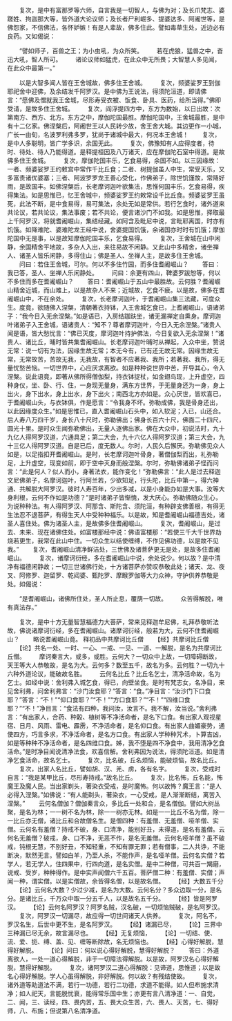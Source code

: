 <!-- { "loadSidebar": true } -->
　　复次，是中有富那罗等六师，自言我是一切智人，与佛为对；及长爪梵志、婆蹉姓、拘迦那大等，皆外道大论议师；及长者尸利崛多、提婆达多、阿阇世等，是佛怨家，不信佛法，各怀妒嫉！有是人辈故，佛多住此。譬如毒草生处，近边必有良药。又如偈说：

　　“譬如师子，百兽之王；为小虫吼，为众所笑。
　　若在虎狼，猛兽之中，奋迅大吼，智人所可。
　　诸论议师如猛虎，在此众中无所畏；大智慧人多见闻，在此众中最第一。”

　　以是大智多闻人皆在王舍城故，佛多住王舍城。
　　复次，频婆娑罗王到伽耶祀舍中迎佛，及余结发千阿罗汉。是中佛为王说法，得须陀洹道，即请佛言：“愿佛及僧就我王舍城，尽形寿受衣被、饭食、卧具、医药，给所当得。”佛即受请，是故多住王舍城。
　　复次，阎浮提四方中，东方为数始，以日出故：次第南方、西方、北方。东方之中，摩伽陀国最胜。摩伽陀国中，王舍城最胜，是中有十二亿家。佛涅槃后，阿阇世王以人民转少故，舍王舍大城。其边更作一小城，广长一由旬，名波罗利弗多罗，犹尚于诸城中最大，何况本王舍城！
　　复次，是中人多聪明，皆广学多识，余国无此。
　　复次，佛豫知有人应得度者，待时、待处、待人乃能得道。是释提桓因及八万诸天，应在摩伽陀石室中得道。是故佛多住王舍城。
　　复次，摩伽陀国丰乐，乞食易得，余国不如。以三因缘故：一者、频婆娑罗王约敕宫中常作千比丘食；二者、树提伽虽人中生，常受天乐，又多富贵诸优婆塞；三者、阿波罗罗龙王善心受化，作佛弟子，除世饥馑故，常降好雨，是故国丰。如佛涅槃后，长老摩诃迦叶欲集法，思惟何国丰乐，乞食易得，疾得集法。如是思惟已，忆王舍城中，频婆娑罗王约敕常设千比丘食。频婆娑罗王虽死，此法不断，是中食易得，易可集法，余处无如是常供。若行乞食时，诸外道来共论议，若共论议，集法事废；若不共论，便言诸沙门不如我。如是思惟，择取最上千阿罗汉，将就耆阇崛山，集结经藏。如阿含及毗尼中说，言毗耶离国，时亦有饥饿。如降难陀、婆难陀龙王经中说，舍婆提国饥饿，余诸国亦时时有饥饿；摩伽陀国中无是事，以是故知摩伽陀国丰乐，乞食易得。
　　复次，王舍城在山中闲静，余国精舍平地故，多杂人入出，来往易故不闲静。又此山中多精舍，诸坐禅人、诸圣人皆乐闲静，多得住山；佛是圣人、坐禅人主，是故多住王舍城。
　　问曰：若住王舍城，可尔。何以不多住竹园，而多住耆阇崛山？
　　答曰：我已答，圣人、坐禅人乐闲静处。
　　问曰：余更有四山，鞞婆罗跋恕等，何以不多住而多在耆阇崛山？
　　答曰：耆阇崛山于五山中最胜故。云何胜？耆阇崛山精舍近城，而山难上，以是故杂人不来；近城故，乞食不疲。以是故，佛多在耆阇崛山中，不在余处。
　　复次，长老摩诃迦叶，于耆阇崛山集三法藏，可度众生。度竟，欲随佛入涅槃，清朝著衣持钵，入王舍城乞食已，上耆阇崛山，语诸弟子：“我今日入无余涅槃。”如是语已，入房结跏趺坐，诸无漏禅定自熏身。摩诃迦叶诸弟子入王舍城，语诸贵人：“知不？尊者摩诃迦叶，今日入无余涅槃。”诸贵人闻是语，皆大愁忧言：“佛已灭度，摩诃迦叶持护佛法，今日复欲入无余涅槃！”诸贵人、诸比丘，晡时皆共集耆阇崛山。长老摩诃迦叶晡时从禅起，入众中坐，赞说无常：说一切有为法，因缘生故无常；本无今有，已有还无故无常。因缘生故无常，无常故苦，苦故无我，无我故，有智者不应著我、我所；若著我、我所，得无量忧愁苦恼。一切世界中，心应厌求离欲。如是种种说世界中苦，开导其心，令入涅槃。说此语竟，即著从佛所得僧伽梨，持衣钵捉杖，如金翅鸟现，上升虚空，四种身仪，坐、卧、行、住，一身现无量身，满东方世界，于无量身还为一身，身上出火，身下出水，身上出水，身下出火；南西北方亦如是。众心厌世，皆欢喜已，于耆阇崛山头，与衣钵俱，作是愿言：“令我身不坏。弥勒成佛，我是骨身还出，以此因缘度众生。”如是思惟已，直入耆阇崛山石头中，如入软泥；入已，山还合。后人寿八万四千岁，身长八十尺时，弥勒佛出；佛身长百六十尺，佛面二十四尺，圆光十里。是时众生闻弥勒佛出，无量人逐佛出家。佛在大众中，初说法时，九十九亿人得阿罗汉道，六通具足；第二大会，九十六亿人得阿罗汉道；第三大会，九十三亿人得阿罗汉道。自是已后，度无数人。尔时，人民久后懈厌。弥勒佛见众人如是，以足指扣开耆阇崛山。是时，长老摩诃迦叶骨身，著僧伽梨而出，礼弥勒足，上升虚空，现变如前，即于空中灭身而般涅槃。尔时，弥勒佛诸弟子怪而问言：“此是何人？似人而小，身著法衣，能作变化！”弥勒佛言：“此人是过去释迦文尼佛弟子，名摩诃迦叶，行阿兰若，少欲知足，行头陀，比丘中第一，得六神通、共解脱大阿罗汉。彼时人寿百年，少出多减，以是小身能办如是大事。汝等大身利根，云何不作如是功德？”是时诸弟子皆惭愧，发大厌心。弥勒佛随众生心，为说种种法。有人得阿罗汉、阿那含、斯陀含、须陀洹，有种辟支佛善根，有得无生法忍不退菩萨，有得生天人中受种种福乐。以是故，知是耆阇崛山福德吉处，诸圣人喜住处。佛为诸圣人主，是故佛多住耆阇崛山。
　　复次，耆阇崛山，是过去、未来、现在诸佛住处。如富楼那经中说：佛语富楼那：“若使三千大千世界劫烧若更生，我常在此山中住。一切众生以结使缠缚，不作见佛功德，以是故不见我。”
　　复次，耆阇崛山清净鲜洁处，三世佛及诸菩萨更无是处，是故多住耆阇崛山。
　　复次，诸摩诃衍经，多在耆阇崛山中说，余处说少。何以故？是中清净有福德闲静故；一切三世诸佛行处，十方诸菩萨亦赞叹恭敬此处；诸天、龙、夜叉、阿修罗、迦留罗、乾闼婆、甄陀罗、摩睺罗伽等大力众神，守护供养恭敬是处。如偈说：

　　“是耆阇崛山，诸佛所住处，圣人所止息，覆荫一切故。
　　众苦得解脱，唯有真法存。”

　　复次，是中十方无量智慧福德力大菩萨，常来见释迦牟尼佛，礼拜恭敬听法故，佛说诸摩诃衍经，多在耆阇崛山。诸摩诃衍经，般若为大，云何不住耆阇崛山？
　　略说耆阇崛山竟。
释初品中共摩诃比丘僧
　　【经】共摩诃比丘僧
　　【论】共名一处、一时、一心、一戒、一见、一道、一解脱，是名为共摩诃比丘僧。
　　摩诃秦言大，或多，或胜。云何大？一切众中上故，一切障碍断故，天王等大人恭敬故，是名为大。云何多？数至五千，故名为多。云何胜？一切九十六种外道论议，能破故名胜。
　　云何名比丘？比丘名乞士，清净活命故，名为乞士。如经中说：舍利弗入城乞食，得已，向壁坐食。是时有梵志女，名净目，来见舍利弗，问舍利弗言：“沙门汝食耶？”答言：“食。”净目言：“汝沙门下口食耶？”答言：“不！”“仰口食耶？”“不！”“方口食耶？”“不！”“四维口食耶？”“不！”净目言：“食法有四种，我问汝，汝言不。我不解，汝当说。”舍利弗言：“有出家人，合药、种榖、植树等不净活命者，是名下口食。有出家人观视星宿、日月、风雨、雷电、霹雳，不净活命者，是名仰口食。有出家人曲媚豪势，通使四方，巧言多求，不净活命者，是名方口食。有出家人学种种咒术，卜算吉凶，如是等种种不净活命者，是名四维口食。姊，我不堕是四不净食中，我用清净乞食活命。”是时净目闻说清净法食，欢喜信解。舍利弗因为说法，得须陀洹道。如是清净乞食活命，故名乞士。
　　复次，比名破，丘名烦恼，能破烦恼，故名比丘。
　　复次，出家人名比丘，譬如胡、汉、羌、虏，各有名字。
　　复次，受戒时自言：“我是某甲比丘，尽形寿持戒。”故名比丘。
　　复次，比名怖，丘名能，怖魔王及魔人民。当出家剃头，著染衣受戒，是时魔怖。何以故怖？魔王言：“是人必得入涅槃。”如佛说：“有人能剃头，著染衣，一心受戒，是人渐渐断结，离苦入涅槃。”
　　云何名僧伽？僧伽秦言众，多比丘一处和合，是名僧伽。譬如大树丛聚，是名为林；一一树不名为林，除一一树亦无林。如是一一比丘不名为僧，除一一比丘亦无僧，诸比丘和合故僧名生。是僧四种：有羞僧、无羞僧、哑羊僧、实僧。云何名有羞僧？持戒不破，身、口清净，能别好丑，未得道，是名有羞僧。云何名无羞僧？破戒，身、口不净，无恶不作，是名无羞僧。云何名哑羊僧？虽不破戒，钝根无慧，不别好丑，不知轻重，不知有罪无罪；若有僧事，二人共诤，不能断决，默然无言。譬如白羊，乃至人杀，不能作声，是名哑羊僧。云何名实僧？若学人，若无学人，住四果中，行四向道，是名实僧。是中二种僧，可共百一羯磨，说戒、受岁，种种得作。是中实声闻僧六千五百。菩萨僧二种：有羞僧、实僧；声闻一种，谓实僧。以是实僧故，余皆得名僧，以是故名僧。
　　【经】大数五千分
　　【论】云何名大数？少过少减，是名为大数。云何名分？多众边取一分，是名分。是诸比丘，千万众中取一分五千人，以是故名五千分。
　　【经】皆是阿罗汉。
　　【论】云何名阿罗汉？阿罗名贼，汉名破，一切烦恼贼破，是名阿罗汉。
　　复次，阿罗汉一切漏尽，故应得一切世间诸天人供养。
　　复次，阿名不，罗汉名生，后世中更不生，是名阿罗汉。
　　【经】诸漏已尽，
　　【论】三界中三种漏已尽无余，故言漏尽也。
　　【经】无复烦恼，
　　【论】一切结、使、流、爱、扼、缚、盖、见、缠等断除故，名无烦恼也。
　　【经】心得好解脱，慧得好解脱。
　　【论】问曰：何以说心得好解脱，慧得好解脱？
　　答曰：外道离欲人，一处一道心得解脱，非于一切障法得解脱。以是故，阿罗汉名心得好解脱，慧得好解脱。
　　复次，诸阿罗汉二道心得解脱：见谛道，思惟道；以是故名心得好解脱。学人心虽得解脱，非好解脱。何以故？有残结使故。
　　复次，诸外道等助道法不满，若行一功德，若行二功德，求道不能得。如人但布施求清净；如人祀天，言能脱忧衰，能得常乐国中生；亦更有言八清净道：一、自觉，二、闻，三、读经，四、畏内苦，五、畏大众生苦，六、畏人、天苦，七、得好师，八、布施；但说第八名清净道。
